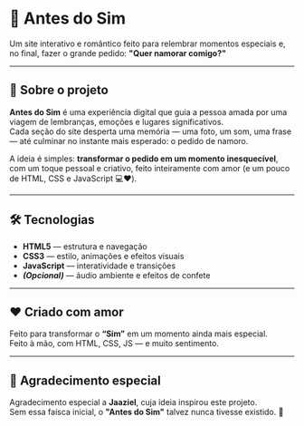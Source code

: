# 💞 Antes do Sim

Um site interativo e romântico feito para relembrar momentos especiais e, no final, fazer o grande pedido: **"Quer namorar comigo?"**

---

## 🌷 Sobre o projeto

**Antes do Sim** é uma experiência digital que guia a pessoa amada por uma viagem de lembranças, emoções e lugares significativos.  
Cada seção do site desperta uma memória — uma foto, um som, uma frase — até culminar no instante mais esperado: o pedido de namoro.

A ideia é simples: **transformar o pedido em um momento inesquecível**, com um toque pessoal e criativo, feito inteiramente com amor (e um pouco de HTML, CSS e JavaScript 💻❤️).

---

## 🛠️ Tecnologias

- **HTML5** — estrutura e navegação
- **CSS3** — estilo, animações e efeitos visuais
- **JavaScript** — interatividade e transições
- **_(Opcional)_** — áudio ambiente e efeitos de confete

---

## ❤️ Criado com amor

Feito para transformar o **“Sim”** em um momento ainda mais especial.  
Feito à mão, com HTML, CSS, JS — e muito sentimento.

---

## 🙏 Agradecimento especial

Agradecimento especial a **Jaaziel**, cuja ideia inspirou este projeto.  
Sem essa faísca inicial, o **"Antes do Sim"** talvez nunca tivesse existido. 💫
